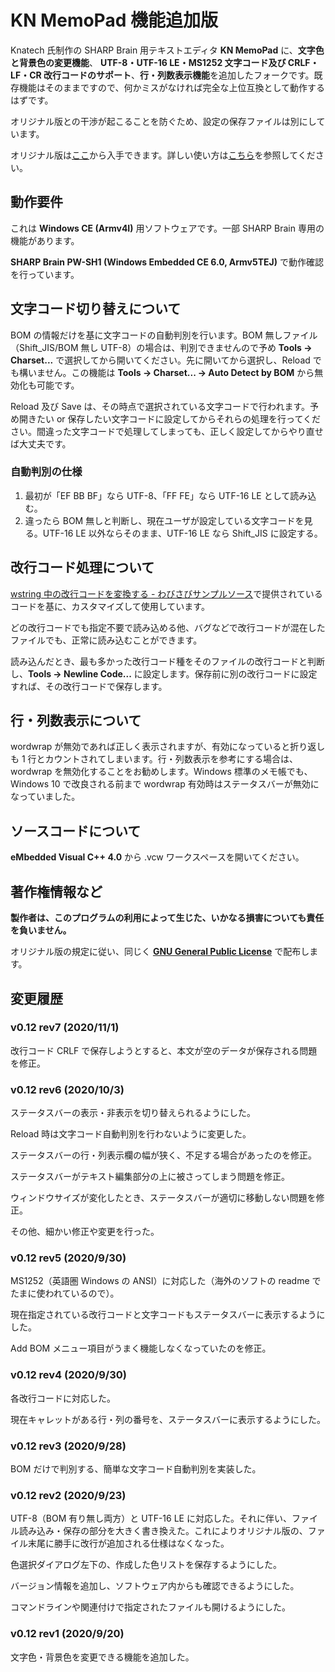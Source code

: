 # KN MemoPad 機能追加版

Knatech 氏制作の SHARP Brain 用テキストエディタ **KN MemoPad** に、**文字色と背景色の変更機能**、 **UTF-8・UTF-16 LE・MS1252 文字コード及び CRLF・LF・CR 改行コードのサポート**、**行・列数表示機能**を追加したフォークです。既存機能はそのままですので、何かミスがなければ完全な上位互換として動作するはずです。

オリジナル版との干渉が起こることを防ぐため、設定の保存ファイルは別にしています。

オリジナル版は[ここ](https://web.archive.org/web/20210405101135if_/https://bbuseruploads.s3.amazonaws.com/knatech/brain-tools/downloads/knmemopad-0.12-arm.zip?Signature=M8M5J6%2BYIpwBRsuX9Kr5co2%2FkCQ%3D&Expires=1617619295&AWSAccessKeyId=AKIA6KOSE3BNJRRFUUX6&versionId=null&response-content-disposition=attachment%3B%20filename%3D%22knmemopad-0.12-arm.zip%22)から入手できます。詳しい使い方は[こちら](https://web.archive.org/web/20210405101157if_/https://bbuseruploads.s3.amazonaws.com/knatech/brain-tools/downloads/brain_apps_knmemopad.pdf?Signature=Ws5WiFXqyhIS1pF%2Fzzm2tbNdcic%3D&Expires=1617619316&AWSAccessKeyId=AKIA6KOSE3BNJRRFUUX6&versionId=null&response-content-disposition=attachment%3B%20filename%3D%22brain_apps_knmemopad.pdf%22)を参照してください。

## 動作要件

これは **Windows CE (Armv4I)** 用ソフトウェアです。一部 SHARP Brain 専用の機能があります。

**SHARP Brain PW-SH1 (Windows Embedded CE 6.0, Armv5TEJ)** で動作確認を行っています。

## 文字コード切り替えについて

BOM の情報だけを基に文字コードの自動判別を行います。BOM 無しファイル（Shift_JIS/BOM 無し UTF-8）の場合は、判別できませんので予め **Tools -> Charset...** で選択してから開いてください。先に開いてから選択し、Reload でも構いません。この機能は **Tools -> Charset... -> Auto Detect by BOM** から無効化も可能です。

Reload 及び Save は、その時点で選択されている文字コードで行われます。予め開きたい or 保存したい文字コードに設定してからそれらの処理を行ってください。間違った文字コードで処理してしまっても、正しく設定してからやり直せば大丈夫です。

### 自動判別の仕様

1. 最初が「EF BB BF」なら UTF-8、「FF FE」なら UTF-16 LE として読み込む。
1. 違ったら BOM 無しと判断し、現在ユーザが設定している文字コードを見る。UTF-16 LE 以外ならそのまま、UTF-16 LE なら Shift_JIS に設定する。

## 改行コード処理について

[wstring 中の改行コードを変換する - わびさびサンプルソース](https://www.wabiapp.com/WabiSampleSource/windows/convert_crlf_w.html)で提供されているコードを基に、カスタマイズして使用しています。

どの改行コードでも指定不要で読み込める他、バグなどで改行コードが混在したファイルでも、正常に読み込むことができます。

読み込んだとき、最も多かった改行コード種をそのファイルの改行コードと判断し、**Tools -> Newline Code...** に設定します。保存前に別の改行コードに設定すれば、その改行コードで保存します。

## 行・列数表示について

wordwrap が無効であれば正しく表示されますが、有効になっていると折り返しも 1 行とカウントされてしまいます。行・列数表示を参考にする場合は、 wordwrap を無効化することをお勧めします。Windows 標準のメモ帳でも、Windows 10 で改良される前まで wordwrap 有効時はステータスバーが無効になっていました。

## ソースコードについて

**eMbedded Visual C++ 4.0** から .vcw ワークスペースを開いてください。

## 著作権情報など

**製作者は、このプログラムの利用によって生じた、いかなる損害についても責任を負いません。**

オリジナル版の規定に従い、同じく **[GNU General Public License](LICENSE)** で配布します。

## 変更履歴

### v0.12 rev7 (2020/11/1)

改行コード CRLF で保存しようとすると、本文が空のデータが保存される問題を修正。

### v0.12 rev6 (2020/10/3)

ステータスバーの表示・非表示を切り替えられるようにした。

Reload 時は文字コード自動判別を行わないように変更した。

ステータスバーの行・列表示欄の幅が狭く、不足する場合があったのを修正。

ステータスバーがテキスト編集部分の上に被さってしまう問題を修正。

ウィンドウサイズが変化したとき、ステータスバーが適切に移動しない問題を修正。

その他、細かい修正や変更を行った。

### v0.12 rev5 (2020/9/30)

MS1252（英語圏 Windows の ANSI）に対応した（海外のソフトの readme でたまに使われているので）。

現在指定されている改行コードと文字コードもステータスバーに表示するようにした。

Add BOM メニュー項目がうまく機能しなくなっていたのを修正。

### v0.12 rev4 (2020/9/30)

各改行コードに対応した。

現在キャレットがある行・列の番号を、ステータスバーに表示するようにした。

### v0.12 rev3 (2020/9/28)

BOM だけで判別する、簡単な文字コード自動判別を実装した。

### v0.12 rev2 (2020/9/23)

UTF-8（BOM 有り無し両方）と UTF-16 LE に対応した。それに伴い、ファイル読み込み・保存の部分を大きく書き換えた。これによりオリジナル版の、ファイル末尾に勝手に改行が追加される仕様はなくなった。

色選択ダイアログ左下の、作成した色リストを保存するようにした。

バージョン情報を追加し、ソフトウェア内からも確認できるようにした。

コマンドラインや関連付けで指定されたファイルも開けるようにした。

### v0.12 rev1 (2020/9/20)

文字色・背景色を変更できる機能を追加した。
